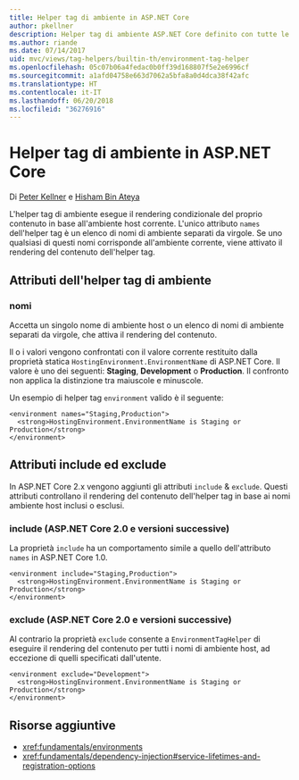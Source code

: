 ```yaml
---
title: Helper tag di ambiente in ASP.NET Core
author: pkellner
description: Helper tag di ambiente ASP.NET Core definito con tutte le proprietà
ms.author: riande
ms.date: 07/14/2017
uid: mvc/views/tag-helpers/builtin-th/environment-tag-helper
ms.openlocfilehash: 05c07b06a4fedac0b0ff39d168807f5e2e6996cf
ms.sourcegitcommit: a1afd04758e663d7062a5bfa8a0d4dca38f42afc
ms.translationtype: HT
ms.contentlocale: it-IT
ms.lasthandoff: 06/20/2018
ms.locfileid: "36276916"
---
```

# <a name="environment-tag-helper-in-aspnet-core"></a>Helper tag di ambiente in ASP.NET Core

Di [Peter Kellner](http://peterkellner.net) e [Hisham Bin Ateya](https://twitter.com/hishambinateya)

L'helper tag di ambiente esegue il rendering condizionale del proprio contenuto in base all'ambiente host corrente. L'unico attributo `names` dell'helper tag è un elenco di nomi di ambiente separati da virgole. Se uno qualsiasi di questi nomi corrisponde all'ambiente corrente, viene attivato il rendering del contenuto dell'helper tag.

## <a name="environment-tag-helper-attributes"></a>Attributi dell'helper tag di ambiente

### <a name="names"></a>nomi

Accetta un singolo nome di ambiente host o un elenco di nomi di ambiente separati da virgole, che attiva il rendering del contenuto.

Il o i valori vengono confrontati con il valore corrente restituito dalla proprietà statica `HostingEnvironment.EnvironmentName` di ASP.NET Core.  Il valore è uno dei seguenti: **Staging**, **Development** o **Production**. Il confronto non applica la distinzione tra maiuscole e minuscole.

Un esempio di helper tag `environment` valido è il seguente:

```cshtml
<environment names="Staging,Production">
  <strong>HostingEnvironment.EnvironmentName is Staging or Production</strong>
</environment>
```

## <a name="include-and-exclude-attributes"></a>Attributi include ed exclude

In ASP.NET Core 2.x vengono aggiunti gli attributi `include` & `exclude`. Questi attributi controllano il rendering del contenuto dell'helper tag in base ai nomi ambiente host inclusi o esclusi.

### <a name="include-aspnet-core-20-and-later"></a>include (ASP.NET Core 2.0 e versioni successive)

La proprietà `include` ha un comportamento simile a quello dell'attributo `names` in ASP.NET Core 1.0.

```cshtml
<environment include="Staging,Production">
  <strong>HostingEnvironment.EnvironmentName is Staging or Production</strong>
</environment>
```

### <a name="exclude-aspnet-core-20-and-later"></a>exclude (ASP.NET Core 2.0 e versioni successive)

Al contrario la proprietà `exclude` consente a `EnvironmentTagHelper` di eseguire il rendering del contenuto per tutti i nomi di ambiente host, ad eccezione di quelli specificati dall'utente.

```cshtml
<environment exclude="Development">
  <strong>HostingEnvironment.EnvironmentName is Staging or Production</strong>
</environment>
```

## <a name="additional-resources"></a>Risorse aggiuntive

* <xref:fundamentals/environments>
* <xref:fundamentals/dependency-injection#service-lifetimes-and-registration-options>

